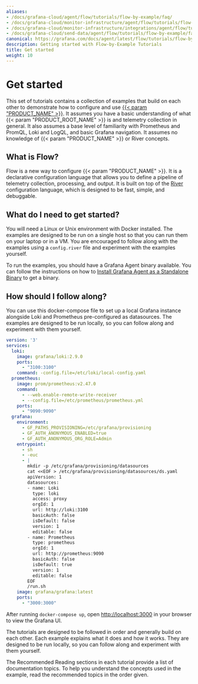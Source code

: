 ```yaml
---
aliases:
- /docs/grafana-cloud/agent/flow/tutorials/flow-by-example/faq/
- /docs/grafana-cloud/monitor-infrastructure/agent/flow/tutorials/flow-by-example/faq/
- /docs/grafana-cloud/monitor-infrastructure/integrations/agent/flow/tutorials/flow-by-example/faq/
- /docs/grafana-cloud/send-data/agent/flow/tutorials/flow-by-example/faq/
canonical: https://grafana.com/docs/agent/latest/flow/tutorials/flow-by-example/get-started/
description: Getting started with Flow-by-Example Tutorials
title: Get started
weight: 10
---
```


# Get started

This set of tutorials contains a collection of examples that build on each other to demonstrate how to configure and use [{{< param "PRODUCT_NAME" >}}][flow]. It assumes you have a basic understanding of what {{< param "PRODUCT_ROOT_NAME" >}} is and telemetry collection in general. It also assumes a base level of familiarity with Prometheus and PromQL, Loki and LogQL, and basic Grafana navigation. It assumes no knowledge of {{< param "PRODUCT_NAME" >}} or River concepts.

[flow]: https://grafana.com/docs/agent/latest/flow

## What is Flow?

Flow is a new way to configure {{< param "PRODUCT_NAME" >}}. It is a declarative configuration language that allows you to define a pipeline of telemetry collection, processing, and output. It is built on top of the [River](https://github.com/grafana/river) configuration language, which is designed to be fast, simple, and debuggable.

## What do I need to get started?

You will need a Linux or Unix environment with Docker installed. The examples are designed to be run on a single host so that you can run them on your laptop or in a VM. You are encouraged to follow along with the examples using a `config.river` file and experiment with the examples yourself.

To run the examples, you should have a Grafana Agent binary available. You can follow the instructions on how to [Install Grafana Agent as a Standalone Binary](https://grafana.com/docs/agent/latest/flow/setup/install/binary/#install-grafana-agent-in-flow-mode-as-a-standalone-binary) to get a binary.

## How should I follow along?

You can use this docker-compose file to set up a local Grafana instance alongside Loki and Prometheus pre-configured as datasources. The examples are designed to be run locally, so you can follow along and experiment with them yourself.

```yaml
version: '3'
services:
  loki:
    image: grafana/loki:2.9.0
    ports:
      - "3100:3100"
    command: -config.file=/etc/loki/local-config.yaml
  prometheus:
    image: prom/prometheus:v2.47.0
    command:
      - --web.enable-remote-write-receiver
      - --config.file=/etc/prometheus/prometheus.yml
    ports:
      - "9090:9090"
  grafana:
    environment:
      - GF_PATHS_PROVISIONING=/etc/grafana/provisioning
      - GF_AUTH_ANONYMOUS_ENABLED=true
      - GF_AUTH_ANONYMOUS_ORG_ROLE=Admin
    entrypoint:
      - sh
      - -euc
      - |
        mkdir -p /etc/grafana/provisioning/datasources
        cat <<EOF > /etc/grafana/provisioning/datasources/ds.yaml
        apiVersion: 1
        datasources:
        - name: Loki
          type: loki
          access: proxy
          orgId: 1
          url: http://loki:3100
          basicAuth: false
          isDefault: false
          version: 1
          editable: false
        - name: Prometheus
          type: prometheus
          orgId: 1
          url: http://prometheus:9090
          basicAuth: false
          isDefault: true
          version: 1
          editable: false
        EOF
        /run.sh
    image: grafana/grafana:latest
    ports:
      - "3000:3000"
```

After running `docker-compose up`, open [http://localhost:3000](http://localhost:3000) in your browser to view the Grafana UI.

The tutorials are designed to be followed in order and generally build on each other. Each example explains what it does and how it works. They are designed to be run locally, so you can follow along and experiment with them yourself.

The Recommended Reading sections in each tutorial provide a list of documentation topics. To help you understand the concepts used in the example, read the recommended topics in the order given.
